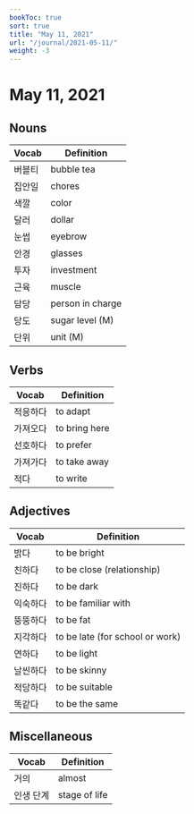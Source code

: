 ```yaml
---
bookToc: true
sort: true
title: "May 11, 2021"
url: "/journal/2021-05-11/"
weight: -3
---
```


# May 11, 2021

## Nouns

| Vocab  | Definition       |
| ------ | ---------------- |
| 버블티 | bubble tea       |
| 집안일 | chores           |
| 색깔   | color            |
| 달러   | dollar           |
| 눈썹   | eyebrow          |
| 안경   | glasses          |
| 투자   | investment       |
| 근육   | muscle           |
| 담당   | person in charge |
| 당도   | sugar level (M)  |
| 단위   | unit (M)         |

## Verbs

| Vocab    | Definition    |
| -------- | ------------- |
| 적응하다 | to adapt      |
| 가져오다 | to bring here |
| 선호하다 | to prefer     |
| 가져가다 | to take away  |
| 적다     | to write      |

## Adjectives

| Vocab    | Definition                      |
| -------- | ------------------------------- |
| 밝다     | to be bright                    |
| 친하다   | to be close (relationship)      |
| 진하다   | to be dark                      |
| 익숙하다 | to be familiar with             |
| 뚱뚱하다 | to be fat                       |
| 지각하다 | to be late (for school or work) |
| 연하다   | to be light                     |
| 날씬하다 | to be skinny                    |
| 적당하다 | to be suitable                  |
| 똑같다   | to be the same                  |


## Miscellaneous

| Vocab     | Definition    |
| --------- | ------------- |
| 거의      | almost        |
| 인생 단계 | stage of life |
